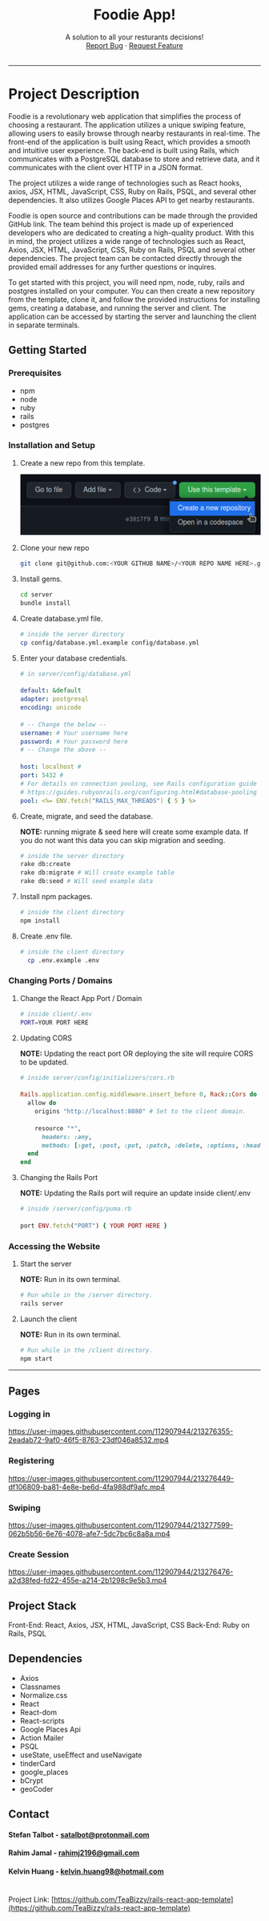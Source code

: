 <!-- PROJECT LOGO -->
<div align="center">

# Foodie App!

<div align="center">
  A solution to all your resturants decisions!
  <div>
    <a href="https://github.com/TeaBizzy/rails-react-template/issues">Report Bug</a>
    ·
    <a href="https://github.com/TeaBizzy/rails-react-template/issues">Request Feature</a>
  </div>
</div>
<br />

<div align="left">

---

# Project Description

Foodie is a revolutionary web application that simplifies the process of choosing a restaurant. The application utilizes a unique swiping feature, allowing users to easily browse through nearby restaurants in real-time. The front-end of the application is built using React, which provides a smooth and intuitive user experience. The back-end is built using Rails, which communicates with a PostgreSQL database to store and retrieve data, and it communicates with the client over HTTP in a JSON format.

The project utilizes a wide range of technologies such as React hooks, axios, JSX, HTML, JavaScript, CSS, Ruby on Rails, PSQL, and several other dependencies. It also utilizes Google Places API to get nearby restaurants.

Foodie is open source and contributions can be made through the provided GitHub link. The team behind this project is made up of experienced developers who are dedicated to creating a high-quality product. With this in mind, the project utilizes a wide range of technologies such as React, Axios, JSX, HTML, JavaScript, CSS, Ruby on Rails, PSQL and several other dependencies. The project team can be contacted directly through the provided email addresses for any further questions or inquires.

To get started with this project, you will need npm, node, ruby, rails and postgres installed on your computer. You can then create a new repository from the template, clone it, and follow the provided instructions for installing gems, creating a database, and running the server and client. The application can be accessed by starting the server and launching the client in separate terminals.

<!-- GETTING STARTED -->
## Getting Started

### Prerequisites

* npm
* node
* ruby
* rails
* postgres

### Installation and Setup

1. Create a new repo from this template.

    ![template button](docs/template-button.png)

2. Clone your new repo
   ```sh
   git clone git@github.com:<YOUR GITHUB NAME>/<YOUR REPO NAME HERE>.git
   ```

3. Install gems.
    ```sh
    cd server
    bundle install
    ```

4. Create database.yml file.
    ```sh
    # inside the server directory
    cp config/database.yml.example config/database.yml
    ```

5. Enter your database credentials.
    ```yml
    # in server/config/database.yml

    default: &default
    adapter: postgresql
    encoding: unicode

    # -- Change the below --
    username: # Your username here
    password: # Your password here
    # -- Change the above --

    host: localhost #
    port: 5432 #
    # For details on connection pooling, see Rails configuration guide
    # https://guides.rubyonrails.org/configuring.html#database-pooling
    pool: <%= ENV.fetch("RAILS_MAX_THREADS") { 5 } %>
    ```

6. Create, migrate, and seed the database.
  
    <b>NOTE:</b> running migrate & seed here will create some example data. If you do not want this data you can skip migration and seeding.

    ```sh
    # inside the server directory
    rake db:create
    rake db:migrate # Will create example table
    rake db:seed # Will seed example data
    ```

7. Install npm packages.
    ```sh
    # inside the client directory
    npm install
    ```

8. Create .env file.
    ```sh
    # inside the client directory
      cp .env.example .env
    ```

### Changing Ports / Domains

1. Change the React App Port / Domain
    ```sh
    # inside client/.env
    PORT=YOUR PORT HERE
    ```

2. Updating CORS

    <b>NOTE:</b> Updating the react port OR deploying the site will require CORS to be updated.
    ```rb
    # inside server/config/initializers/cors.rb

    Rails.application.config.middleware.insert_before 0, Rack::Cors do
      allow do
        origins "http://localhost:8080" # Set to the client domain.

        resource "*",
          headers: :any,
          methods: [:get, :post, :put, :patch, :delete, :options, :head]
      end
    end
    ```

3. Changing the Rails Port

    <b>NOTE:</b> Updating the Rails port will require an update inside client/.env
    ```rb
    # inside /server/config/puma.rb

    port ENV.fetch("PORT") { YOUR PORT HERE }
    ```

### Accessing the Website

1. Start the server

    <b>NOTE:</b> Run in its own terminal.
   ```sh
   # Run while in the /server directory.
   rails server
   ```

2. Launch the client

    <b>NOTE:</b> Run in its own terminal.
   ```sh
   # Run while in the /client directory.
   npm start
   ```

---


## Pages

### Logging in
  
https://user-images.githubusercontent.com/112907944/213276355-2eadab72-9af0-46f5-8763-23df046a8532.mp4


### Registering


https://user-images.githubusercontent.com/112907944/213276449-df106809-ba81-4e8e-be6d-4fa988df9afc.mp4


### Swiping


https://user-images.githubusercontent.com/112907944/213277599-062b5b56-6e76-4078-afe7-5dc7bc6c8a8a.mp4


### Create Session

https://user-images.githubusercontent.com/112907944/213276476-a2d38fed-fd22-455e-a214-2b1298c9e5b3.mp4



## Project Stack
Front-End: React, Axios, JSX, HTML, JavaScript, CSS
Back-End: Ruby on Rails, PSQL
## Dependencies
- Axios
- Classnames
- Normalize.css
- React
- React-dom
- React-scripts
- Google Places Api
- Action Mailer
- PSQL
- useState, useEffect and useNavigate
- tinderCard
- google_places 
- bCrypt
- geoCoder


<!-- CONTACT -->
## Contact

#### Stefan Talbot - satalbot@protonmail.com
#### Rahim Jamal  - rahimj2196@gmail.com 
#### Kelvin Huang - kelvin.huang98@hotmail.com


#
Project Link: [https://github.com/TeaBizzy/rails-react-app-template](https://github.com/TeaBizzy/rails-react-app-template)
